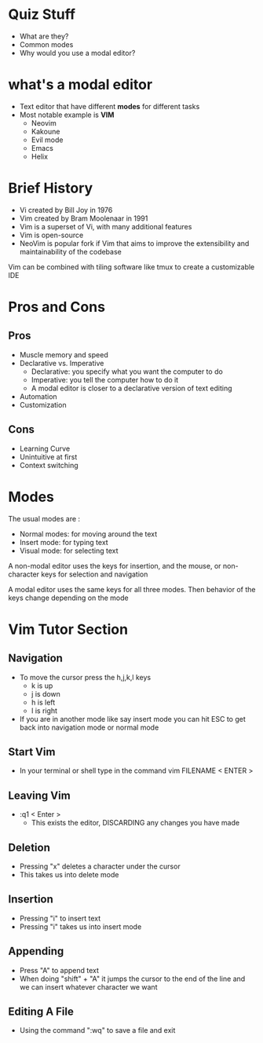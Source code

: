 # Quiz Stuff
- What are they?
- Common modes
- Why would you use a modal editor?
# what's a modal editor
- Text editor that have different **modes** for different tasks 
- Most notable example is **VIM**
	- Neovim
	- Kakoune
	- Evil mode
	- Emacs
	- Helix

# Brief History 
- Vi created by Bill Joy in 1976
- Vim created by Bram Moolenaar in 1991 
- Vim is a superset of Vi, with many additional features
- Vim is open-source 
- NeoVim is popular fork if Vim that aims to improve the extensibility and maintainability of the codebase

Vim can be combined with tiling software like tmux to create a customizable IDE 

# Pros and Cons 
## Pros
- Muscle memory and speed
- Declarative vs. Imperative
	- Declarative: you specify what you want the computer to do
	- Imperative: you tell the computer how to do it
	- A modal editor is closer to a declarative version of text editing
- Automation
- Customization
## Cons
- Learning Curve
- Unintuitive at first
- Context switching

# Modes
The usual modes are :
- Normal modes: for moving around the text
- Insert mode: for typing text
- Visual mode: for selecting text

A non-modal editor uses the keys for insertion, and the mouse, or non-character keys for selection and navigation

A modal editor uses the same keys for all three modes. Then behavior of the keys change depending on the mode 

# Vim Tutor Section
## Navigation
- To move the cursor press the h,j,k,l keys 
	- k is up
	- j is down
	- h is left
	- l is right
- If you are in another mode like say insert mode you can hit ESC to get back into navigation mode or normal mode

## Start Vim
- In your terminal or shell type in the command vim FILENAME             < ENTER > 

## Leaving Vim
- :q1 < Enter >
	- This exists the editor, DISCARDING any changes you have made

## Deletion
- Pressing "x" deletes a character under the cursor
- This takes us into delete mode

## Insertion
- Pressing "i" to insert text
- Pressing "i" takes us into insert mode

## Appending
- Press "A" to append text
- When doing "shift" + "A" it jumps the cursor to the end of the line and we can insert whatever character we want

## Editing A File
- Using the command ":wq" to save a file and exit
